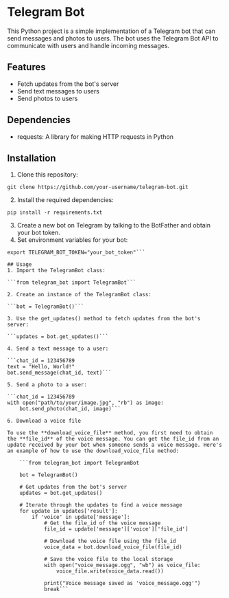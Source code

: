 # Telegram Bot
This Python project is a simple implementation of a Telegram bot that can send messages and photos to users. The bot uses the Telegram Bot API to communicate with users and handle incoming messages.

## Features
- Fetch updates from the bot's server
- Send text messages to users
- Send photos to users

## Dependencies
- requests: A library for making HTTP requests in Python

## Installation
1. Clone this repository:

```git clone https://github.com/your-username/telegram-bot.git```

2. Install the required dependencies:

```pip install -r requirements.txt```

3. Create a new bot on Telegram by talking to the BotFather and obtain your bot token.
4. Set environment variables for your bot:

```export TELEGRAM_BOT_NAME="your_bot_name"
export TELEGRAM_BOT_TOKEN="your_bot_token"```

## Usage
1. Import the TelegramBot class:

```from telegram_bot import TelegramBot```

2. Create an instance of the TelegramBot class:

```bot = TelegramBot()```

3. Use the get_updates() method to fetch updates from the bot's server:

```updates = bot.get_updates()```

4. Send a text message to a user:

```chat_id = 123456789
text = "Hello, World!"
bot.send_message(chat_id, text)```

5. Send a photo to a user:

```chat_id = 123456789
with open("path/to/your/image.jpg", "rb") as image:
    bot.send_photo(chat_id, image)```

6. Download a voice file

To use the **download_voice_file** method, you first need to obtain the **file_id** of the voice message. You can get the file_id from an update received by your bot when someone sends a voice message. Here's an example of how to use the download_voice_file method:

    ```from telegram_bot import TelegramBot

    bot = TelegramBot()

    # Get updates from the bot's server
    updates = bot.get_updates()

    # Iterate through the updates to find a voice message
    for update in updates['result']:
        if 'voice' in update['message']:
            # Get the file_id of the voice message
            file_id = update['message']['voice']['file_id']
            
            # Download the voice file using the file_id
            voice_data = bot.download_voice_file(file_id)
            
            # Save the voice file to the local storage
            with open("voice_message.ogg", "wb") as voice_file:
                voice_file.write(voice_data.read())
            
            print("Voice message saved as 'voice_message.ogg'")
            break```
